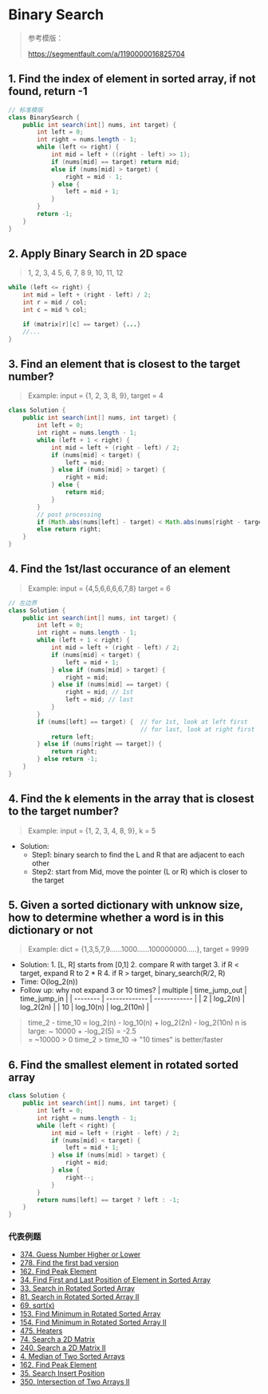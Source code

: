 # Binary Search

> 参考模版：
>
> https://segmentfault.com/a/1190000016825704

## 1. Find the index of element in sorted array, if not found, return -1
```java
// 标准模版
class BinarySearch {
    public int search(int[] nums, int target) {
        int left = 0;
        int right = nums.length - 1;
        while (left <= right) {
            int mid = left + ((right - left) >> 1);
            if (nums[mid] == target) return mid;
            else if (nums[mid] > target) {
                right = mid - 1;
            } else {
                left = mid + 1;
            }
        }
        return -1;
    }
}
```
## 2. Apply Binary Search in 2D space
> 1, 2,   3,  4
> 5,  6,  7,  8
> 9, 10, 11, 12

```java
while (left <= right) {
    int mid = left + (right - left) / 2;
    int r = mid / col;
    int c = mid % col;

    if (matrix[r][c] == target) {...}
    //...
}
```

## 3. Find an element that is closest to the target number?
> Example: input = {1, 2, 3, 8, 9}, target = 4

```java
class Solution {
	public int search(int[] nums, int target) {
		int left = 0;
		int right = nums.length - 1;
		while (left + 1 < right) {
			int mid = left + (right - left) / 2;
			if (nums[mid] < target) {
				left = mid;
			} else if (nums[mid] > target) {
				right = mid;
			} else {
				return mid;
			}
		}
		// post processing
		if (Math.abs(nums[left] - target) < Math.abs(nums[right - target])) return left;
        else return right;
	}
}
```


## 4. Find the 1st/last occurance of an element
> Example: input = {4,5,6,6,6,6,7,8} target = 6

```java
// 左边界
class Solution {
    public int search(int[] nums, int target) {
        int left = 0;
        int right = nums.length - 1;
        while (left + 1 < right) {
            int mid = left + (right - left) / 2;
            if (nums[mid] < target) {
                left = mid + 1;
            } else if (nums[mid] > target) {
                right = mid;
            } else if (nums[mid] == target) {
                right = mid; // 1st
                left = mid; // last 
            }
        }
        if (nums[left] == target) {  // for 1st, look at left first
                                     // for last, look at right first
            return left;
        } else if (nums[right == target]) { 
            return right;
        } else return -1;
    }
}
```
## 4. Find the k elements in the array that is closest to the target number?
> Example: input = {1, 2, 3, 4, 8, 9}, k = 5
- Solution:
    - Step1: binary search to find the L and R that are adjacent to each other
    - Step2: start from Mid, move the pointer (L or R) which is closer to the target

## 5. Given a sorted dictionary with unknow size, how to determine whether a word is in this dictionary or not
> Example: dict = {1,3,5,7,9......1000......100000000.....}, target = 9999
- Solution: 1. [L, R] starts from [0,1]
            2. compare R with target
            3. if R < target, expand R to 2 * R
            4. if R > target, binary_search(R/2, R)
- Time: O(log_2(n))
- Follow up: why not expand 3 or 10 times?
| multiple | time_jump_out | time_jump_in |
| -------- | ------------- | ------------ |
|   2      |   log_2(n)    |  log_2(2n)   |
|   10     |   log_10(n)   |  log_2(10n)  |

>   time_2 - time_10 = log_2(n) - log_10(n) + log_2(2n) - log_2(10n)
>          n is large:             ~ 10000      +      -log_2(5) = -2.5                      
>                                  =   ~10000 > 0
>   time_2 > time_10 -> "10 times" is better/faster

## 6. Find the smallest element in rotated sorted array

```java
class Solution {
    public int search(int[] nums, int target) {
        int left = 0;
        int right = nums.length - 1;
        while (left < right) {
            int mid = left + (right - left) / 2;
            if (nums[mid] < target) {
                left = mid + 1;
            } else if (nums[mid] > target) {
                right = mid;
            } else {
                right--;
            }
        }
        return nums[left] == target ? left : -1;
    }
}
```

### 代表例题

* [374. Guess Number Higher or Lower](guess-number-higher-or-lower.md)
* [278. Find the first bad version](first-bad-version.md)
* [162. Find Peak Element](find-peak-element.md)
* [34. Find First and Last Position of Element in Sorted Array](find-first-and-last-position-of-element-in-sorted-array.md)
* [33. Search in Rotated Sorted Array](search-in-rotated-sorted-array.md)
* [81. Search in Rotated Sorted Array II](search-in-rotated-sorted-array-ii.md)
* [69. sqrt(x)](sqrtx.md)
* [153. Find Minimum in Rotated Sorted Array](find-minimum-in-rotated-sorted-array.md)
* [154. Find Minimum in Rotated Sorted Array II](find-minimum-in-rotated-sorted-array-ii.md)
* [475. Heaters](heaters.md)
* [74. Search a 2D Matrix](search-a-2d-matrix.md)
* [240. Search a 2D Matrix II](search-a-2d-matrix-ii.md)
* [4. Median of Two Sorted Arrays](median-of-two-sorted-arrays.md)
* [162. Find Peak Element](find-peak-element.md)
* [35. Search Insert Position](search-insertion-position.md)
* [350. Intersection of Two Arrays II]()
